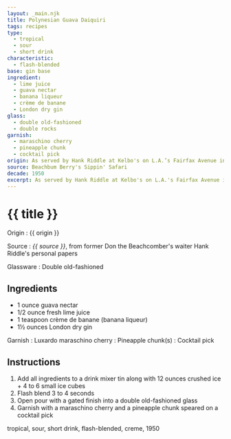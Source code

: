 ```yaml
---
layout: _main.njk
title: Polynesian Guava Daiquiri
tags: recipes
type:
  - tropical
  - sour
  - short drink
characteristic:
  - flash-blended
base: gin base
ingredient:
  - lime juice
  - guava nectar
  - banana liqueur
  - crème de banane
  - London dry gin
glass:
  - double old-fashioned
  - double rocks
garnish:
  - maraschino cherry
  - pineapple chunk
  - cocktail pick
origin: As served by Hank Riddle at Kelbo's on L.A.’s Fairfax Avenue in the 1950s, this drink is neither Polynesian nor is it a daiquiri.
source: Beachbum Berry's Sippin' Safari
decade: 1950
excerpt: As served by Hank Riddle at Kelbo's on L.A.'s Fairfax Avenue in the 1950s, this drink is neither Polynesian nor is it a daiquiri.
---
```

<!-- markdownlint-disable MD025 -->
# {{ title }}
<!-- markdownlint-enable MD025 -->

Origin
  : {{ origin }}

Source
  : <cite><span data-pagefind-filter="Source">{{ source }}</span></cite>, from former Don the Beachcomber's waiter Hank Riddle's personal papers

Glassware
  : <span data-pagefind-filter="Glassware">Double old-fashioned</span>

## Ingredients

* 1 ounce guava nectar
* 1/2 ounce fresh lime juice
* 1 teaspoon crème de banane (banana liqueur)
* 1&frac12; ounces London dry gin

Garnish
  : <span data-pagefind-filter="Garnish">Luxardo maraschino cherry</span>
  : <span data-pagefind-filter="Garnish">Pineapple chunk(s)</span>
  : <span data-pagefind-filter="Garnish">Cocktail pick</span>

## Instructions

1. Add all ingredients to a drink mixer tin along with 12 ounces crushed ice + 4 to 6 small ice cubes
2. Flash blend 3 to 4 seconds
3. Open pour with a gated finish into a double old-fashioned glass
4. Garnish with a maraschino cherry and a pineapple chunk speared on a cocktail pick

<div
  class="sr-only"
  data-cat[0]="Drink"
  data-type[0]="Tropical"
  data-type[1]="Sour"
  data-type[2]="Short drink"
  data-char[0]="Flash-blended"
  data-base[0]="Gin"
  data-ingredient[0]="Lime juice"
  data-ingredient[1]="Guava nectar"
  data-ingredient[2]="Banana liqueur"
  data-ingredient[3]="Crème de banane"
  data-ingredient[4]="Gin, London dry"
  data-pantry[0]="Guava nectar"
  data-pantry[1]="Maraschino cherry"
  data-pantry[2]="Luxardo maraschino cherry"
  data-pantry[3]="Pineapple chunk(s)"
  data-juice[0]="Lime juice"
  data-liquor[0]="Banana liqueur"
  data-liquor[1]="Crème de banane"
  data-liquor[2]="Gin, London dry"
  data-origin[0]="Hank Riddle"
  data-origin[1]="Kelbo’s, Los Angeles"
  data-glass[0]="Double rocks"
  data-garnish[0]="Maraschino cherry"
  data-decade[0]="1950"
  data-pagefind-filter="
    Category[data-cat[0]],
    Type[data-type[0]],
    Type[data-type[1]],
    Type[data-type[2]],
    Characteristic[data-char[0]],
    Base[data-base[0]],
    Ingredient[data-ingredient[0]],
    Ingredient[data-ingredient[1]],
    Ingredient[data-ingredient[2]],
    Ingredient[data-ingredient[3]],
    Ingredient[data-ingredient[4]],
    Pantry[data-pantry[0]],
    Pantry[data-pantry[1]],
    Pantry[data-pantry[2]],
    Pantry[data-pantry[3]],
    Juice[data-juice[0]],
    Liquor[data-liquor[0]],
    Liquor[data-liquor[1]],
    Liquor[data-liquor[2]],
    Origin[data-origin[0]],
    Origin[data-origin[1]],
    Glassware[data-glass[0]],
    Garnish[data-garnish[0]],
    Decade[data-decade[0]]
  "
>
</div>

<div class="keywords" aria-hidden>tropical, sour, short drink, flash-blended, creme, 1950</div>
